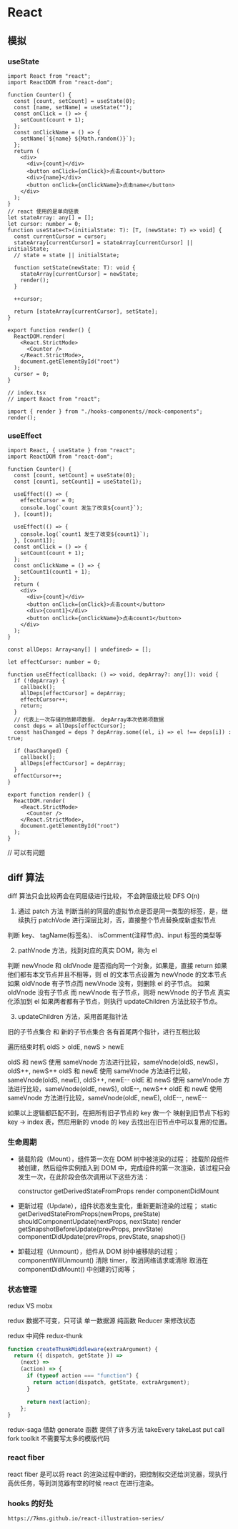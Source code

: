 # React

## 模拟

### useState

```tsx
import React from "react";
import ReactDOM from "react-dom";

function Counter() {
  const [count, setCount] = useState(0);
  const [name, setName] = useState("");
  const onClick = () => {
    setCount(count + 1);
  };
  const onClickName = () => {
    setName(`${name} ${Math.random()}`);
  };
  return (
    <div>
      <div>{count}</div>
      <button onClick={onClick}>点击count</button>
      <div>{name}</div>
      <button onClick={onClickName}>点击name</button>
    </div>
  );
}
// react 使用的是单向链表
let stateArray: any[] = [];
let cursor: number = 0;
function useState<T>(initialState: T): [T, (newState: T) => void] {
  const currentCursor = cursor;
  stateArray[currentCursor] = stateArray[currentCursor] || initialState;
  // state = state || initialState;

  function setState(newState: T): void {
    stateArray[currentCursor] = newState;
    render();
  }

  ++cursor;

  return [stateArray[currentCursor], setState];
}

export function render() {
  ReactDOM.render(
    <React.StrictMode>
      <Counter />
    </React.StrictMode>,
    document.getElementById("root")
  );
  cursor = 0;
}
```

```tsx
// index.tsx
// import React from "react";

import { render } from "./hooks-components//mock-components";
render();
```

### useEffect

```tsx
import React, { useState } from "react";
import ReactDOM from "react-dom";

function Counter() {
  const [count, setCount] = useState(0);
  const [count1, setCount1] = useState(1);

  useEffect(() => {
    effectCursor = 0;
    console.log(`count 发生了改变${count}`);
  }, [count]);

  useEffect(() => {
    console.log(`count1 发生了改变${count1}`);
  }, [count1]);
  const onClick = () => {
    setCount(count + 1);
  };
  const onClickName = () => {
    setCount1(count1 + 1);
  };
  return (
    <div>
      <div>{count}</div>
      <button onClick={onClick}>点击count</button>
      <div>{count1}</div>
      <button onClick={onClickName}>点击count1</button>
    </div>
  );
}

const allDeps: Array<any[] | undefined> = [];

let effectCursor: number = 0;

function useEffect(callback: () => void, depArray?: any[]): void {
  if (!depArray) {
    callback();
    allDeps[effectCursor] = depArray;
    effectCursor++;
    return;
  }
  // 代表上一次存储的依赖项数据， depArray本次依赖项数据
  const deps = allDeps[effectCursor];
  const hasChanged = deps ? depArray.some((el, i) => el !== deps[i]) : true;

  if (hasChanged) {
    callback();
    allDeps[effectCursor] = depArray;
  }
  effectCursor++;
}

export function render() {
  ReactDOM.render(
    <React.StrictMode>
      <Counter />
    </React.StrictMode>,
    document.getElementById("root")
  );
}
```

// 可以有问题
## diff 算法

diff 算法只会比较再会在同层级进行比较， 不会跨层级比较 DFS O(n)

1. 通过 patch 方法 判断当前的同层的虚拟节点是否是同一类型的标签，是，继续执行 patchVode 进行深层比对，否，直接整个节点替换成新虚拟节点

判断 key、 tagName(标签名)、 isComment(注释节点)、input 标签的类型等

2. pathVnode 方法，找到对应的真实 DOM，称为 el

判断 newVnode 和 oldVnode 是否指向同一个对象，如果是，直接 return
如果他们都有本文节点并且不相等，则 el 的文本节点设置为 newVnode 的文本节点
如果 oldVnode 有子节点而 newVnode 没有，则删除 el 的子节点。
如果 oldVnode 没有子节点 而 newVnode 有子节点，则将 newVnode 的子节点 真实化添加到 el
如果两者都有子节点，则执行 updateChildren 方法比较子节点。

3. updateChildren 方法，采用首尾指针法

旧的子节点集合 和 新的子节点集合 各有首尾两个指针，进行互相比较

遍历结束时机 oldS > oldE, newS > newE

oldS 和 newS 使用 sameVnode 方法进行比较，sameVnode(oldS, newS)， oldS++, newS++
oldS 和 newE 使用 sameVnode 方法进行比较，sameVnode(oldS, newE), oldS++, newE--
oldE 和 newS 使用 sameVnode 方法进行比较，sameVnode(oldE, newS), oldE--, newS++
oldE 和 newE 使用 sameVnode 方法进行比较，sameVnode(oldE, newE), oldE--, newE--

如果以上逻辑都匹配不到，在把所有旧子节点的 key 做一个 映射到旧节点下标的 key -> index 表，然后用新的 vnode 的 key 去找出在旧节点中可以复用的位置。

### 生命周期

- 装载阶段（Mount），组件第一次在 DOM 树中被渲染的过程；
  挂载阶段组件被创建，然后组件实例插入到 DOM 中，完成组件的第一次渲染，该过程只会发生一次，在此阶段会依次调用以下这些方法：

  constructor
  getDerivedStateFromProps
  render
  componentDidMount

- 更新过程（Update），组件状态发生变化，重新更新渲染的过程；
  static getDerivedStateFromProps(newProps, preState)
  shouldComponentUpdate(nextProps, nextState)
  render
  getSnapshotBeforeUpdate(prevProps, prevState)
  componentDidUpdate(prevProps, prevState, snapshot){}
- 卸载过程（Unmount），组件从 DOM 树中被移除的过程；
  componentWillUnmount()
  清除 timer，取消网络请求或清除
  取消在 componentDidMount() 中创建的订阅等；

### 状态管理

redux VS mobx

redux
数据不可变，只可读
单一数据源
纯函数 Reducer 来修改状态

redux 中间件
redux-thunk

```jsx
function createThunkMiddleware(extraArgument) {
  return ({ dispatch, getState }) =>
    (next) =>
    (action) => {
      if (typeof action === "function") {
        return action(dispatch, getState, extraArgument);
      }

      return next(action);
    };
}
```

redux-saga 借助 generate 函数
提供了许多方法 takeEvery takeLast put call fork
toolkit
不需要写太多的模版代码

### react fiber

react fiber 是可以将 react 的渲染过程中断的，把控制权交还给浏览器，现执行高优任务，等到浏览器有空的时候 react 在进行渲染。

### hooks 的好处

```http
https://7kms.github.io/react-illustration-series/
```